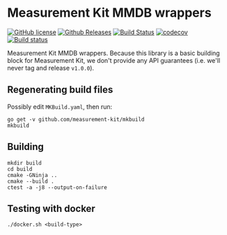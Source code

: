 # Measurement Kit MMDB wrappers

[![GitHub license](https://img.shields.io/github/license/measurement-kit/mkmmdb.svg)](https://raw.githubusercontent.com/measurement-kit/mkmmdb/master/LICENSE) [![Github Releases](https://img.shields.io/github/release/measurement-kit/mkmmdb.svg)](https://github.com/measurement-kit/mkmmdb/releases) [![Build Status](https://img.shields.io/travis/measurement-kit/mkmmdb/master.svg?label=travis)](https://travis-ci.org/measurement-kit/mkmmdb) [![codecov](https://codecov.io/gh/measurement-kit/mkmmdb/branch/master/graph/badge.svg)](https://codecov.io/gh/measurement-kit/mkmmdb) [![Build status](https://img.shields.io/appveyor/ci/bassosimone/mkmmdb/master.svg?label=appveyor)](https://ci.appveyor.com/project/bassosimone/mkmmdb/branch/master)

Measurement Kit MMDB wrappers. Because this library is a basic building
block for Measurement Kit, we don't provide any API guarantees (i.e.
we'll never tag and release `v1.0.0`).

## Regenerating build files

Possibly edit `MKBuild.yaml`, then run:

```
go get -v github.com/measurement-kit/mkbuild
mkbuild
```

## Building

```
mkdir build
cd build
cmake -GNinja ..
cmake --build .
ctest -a -j8 --output-on-failure
```

## Testing with docker

```
./docker.sh <build-type>
```
